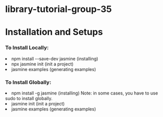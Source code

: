 # library-tutorial-group-35

<h1> Installation and Setups </h1>

<h3> To Install Locally: </h3>
<li> npm install --save-dev jasmine (installing) </li>
<li> npx jasmine init (init a project) </li>
<li> jasmine examples (generating examples) </li>

<h3> To Install Globally: </h3>
<li> npm install -g jasmine (installing) <span style="font: italic">Note: in some cases, you have to use sudo to install globally.</span> </li>
<li> jasmine init (init a project) </li>
<li> jasmine examples (generating examples) </li>
